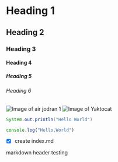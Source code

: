 # Heading 1

## Heading 2

### Heading 3

#### Heading 4

##### Heading 5

###### Heading 6

![Image of air jodran 1](https://pin.it/1k80veI)
![Image of Yaktocat](https://octodex.github.com/images/yaktocat.png)

```java
System.out.println("Hello World")

```

```javascript
console.log("Hello,World")

```

- [X] create index.md

markdown header testing
